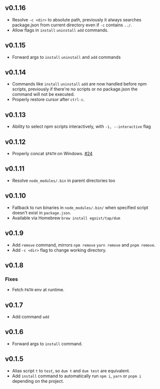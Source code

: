 ## v0.1.16

- Resolve `-c <dir>` to absolute path, previously it always searches package.json from current directory even if `-c` contains `../`.
- Allow flags in `install` `uninstall` `add` commands.

## v0.1.15

- Forward args to `install` `uninstall` and `add` commands

## v0.1.14

- Commands like `install` `uninstall` `add` are now handled before npm scripts, previously if there're no scripts or no package.json the command will not be executed.
- Properly restore cursor after `ctrl-c`.

## v0.1.13

- Ability to select npm scripts interactively, with `-i, --interactive` flag

## v0.1.12

- Properly concat `$PATH` on Windows. [#24](https://github.com/egoist/dum/issues/24)

## v0.1.11

- Resolve `node_modules/.bin` in parent directories too

## v0.1.10

- Fallback to run binaries in `node_modules/.bin/` when specified script doesn't exist in `package.json`.
- Available via Homebrew `brew install egoist/tap/dum`

## v0.1.9

- Add `remove` command, mirrors `npm remove` `yarn remove` and `pnpm remove`.
- Add `-c <dir>` flag to change working directory.

## v0.1.8

### Fixes

- Fetch `PATH` env at runtime.

## v0.1.7

- Add command `add`

## v0.1.6

- Forward args to `install` command.

## v0.1.5

- Alias script `t` to `test`, so `dum t` and `dum test` are equivalent.
- Add `install` command to automatically run `npm i`, `yarn` or `pnpm i` depending on the project.
